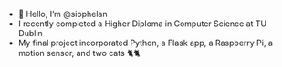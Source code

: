 - 👋 Hello, I’m @siophelan
- I recently completed a Higher Diploma in Computer Science at TU Dublin
- My final project incorporated Python, a Flask app, a Raspberry Pi, a motion sensor, and two cats 🐈🐈

<!---
siophelan/siophelan is a ✨ special ✨ repository because its `README.md` (this file) appears on your GitHub profile.
You can click the Preview link to take a look at your changes.
--->
